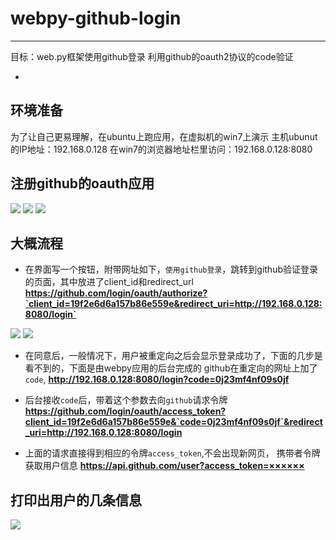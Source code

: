 # webpy-github-login
------------------------
目标：web.py框架使用github登录
利用github的oauth2协议的code验证

* 

## 环境准备

为了让自己更易理解，在ubuntu上跑应用，在虚拟机的win7上演示
主机ubunut的IP地址：192.168.0.128
在win7的浏览器地址栏里访问：192.168.0.128:8080

## 注册github的oauth应用

![](https://raw.githubusercontent.com/D0ggy/MarkDownPhoto/master/webpy-gihub-login/develo-setting.png)
![](https://raw.githubusercontent.com/D0ggy/MarkDownPhoto/master/webpy-gihub-login/client_idsecrit_id.png)
![](https://raw.githubusercontent.com/D0ggy/MarkDownPhoto/master/webpy-gihub-login/url_callback.png)


## 大概流程

* 在界面写一个按钮，附带网址如下，`使用github登录`，跳转到github验证登录的页面，其中放进了client_id和redirect_url
**https://github.com/login/oauth/authorize?`client_id=19f2e6d6a157b86e559e&redirect_uri=http://192.168.0.128:8080/login`**

![](https://raw.githubusercontent.com/D0ggy/MarkDownPhoto/master/webpy-gihub-login/zhuye.png)
![](https://github.com/D0ggy/MarkDownPhoto/blob/master/webpy-gihub-login/github-hutao.png)

* 在同意后，一般情况下，用户被重定向之后会显示登录成功了，下面的几步是看不到的，下面是由webpy应用的后台完成的
github在重定向的网址上加了`code`,
**http://192.168.0.128:8080/login?code=0j23mf4nf09s0jf**

* 后台接收`code`后，带着这个参数去向`github`请求令牌
**https://github.com/login/oauth/access_token?client_id=19f2e6d6a157b86e559e&`code=0j23mf4nf09s0jf`&redirect_uri=http://192.168.0.128:8080/login**

* 上面的请求直接得到相应的令牌`access_token`,不会出现新网页，
携带者令牌获取用户信息
**https://api.github.com/user?access_token=××××××**


## 打印出用户的几条信息

![](https://raw.githubusercontent.com/D0ggy/MarkDownPhoto/master/webpy-gihub-login/hadToken.png)

